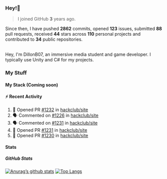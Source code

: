 ### Hey!👋
<!-- [![Banner](banner.png)](https://dillonb07.is-a.dev) -->


> I joined GitHub **3** years ago.

Since then, I have pushed **2862** commits, opened **123** issues, submitted **88** pull requests, received **44** stars across **110** personal projects and contributed to **34** public repositories.

<br>
Hey, I'm DillonB07, an immersive media student and game developer. I typically use Unity and C# for my projects.

<br>

### My Stuff

#### My Stack (Coming soon)

#### :zap: Recent Activity

<!--START_SECTION:activity-->
1. 💪 Opened PR [#1232](https://github.com/hackclub/site/pull/1232) in [hackclub/site](https://github.com/hackclub/site)
2. 🗣 Commented on [#1226](https://github.com/hackclub/site/pull/1226#issuecomment-2171585455) in [hackclub/site](https://github.com/hackclub/site)
3. 🗣 Commented on [#1231](https://github.com/hackclub/site/pull/1231#issuecomment-2171273282) in [hackclub/site](https://github.com/hackclub/site)
4. 💪 Opened PR [#1231](https://github.com/hackclub/site/pull/1231) in [hackclub/site](https://github.com/hackclub/site)
5. 💪 Opened PR [#1230](https://github.com/hackclub/site/pull/1230) in [hackclub/site](https://github.com/hackclub/site)
<!--END_SECTION:activity-->

#### Stats

##### GitHub Stats
[![Anurag’s github stats](https://github-readme-stats.vercel.app/api?username=dillonb07&show_icons=true&theme=radical)](https://github.com/dillonb07)
[![Top Langs](https://github-readme-stats.vercel.app/api/top-langs/?username=dillonb07&layout=compact&theme=radical)](https://github.com/dillonb07)
